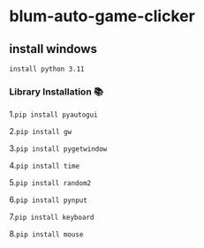 # blum-auto-game-clicker

## install windows
 `install python 3.11`
### Library Installation 📚
1.`pip install pyautogui` 

2.`pip install gw` 

3.`pip install pygetwindow` 

4.`pip install time` 

5.`pip install random2` 

6.`pip install pynput` 

7.`pip install keyboard`

8.`pip install mouse`
